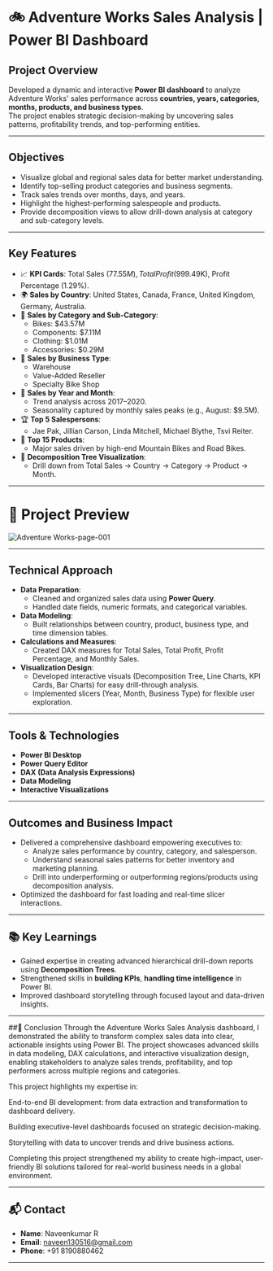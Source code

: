 # 🚲 Adventure Works Sales Analysis | Power BI Dashboard

## Project Overview
Developed a dynamic and interactive **Power BI dashboard** to analyze Adventure Works' sales performance across **countries, years, categories, months, products, and business types**.  
The project enables strategic decision-making by uncovering sales patterns, profitability trends, and top-performing entities.

---

## Objectives
- Visualize global and regional sales data for better market understanding.
- Identify top-selling product categories and business segments.
- Track sales trends over months, days, and years.
- Highlight the highest-performing salespeople and products.
- Provide decomposition views to allow drill-down analysis at category and sub-category levels.

---

## Key Features
- 📈 **KPI Cards**: Total Sales ($77.55M), Total Profit ($999.49K), Profit Percentage (1.29%).
- 🌍 **Sales by Country**: United States, Canada, France, United Kingdom, Germany, Australia.
- 🚴 **Sales by Category and Sub-Category**:
  - Bikes: $43.57M
  - Components: $7.11M
  - Clothing: $1.01M
  - Accessories: $0.29M
- 🏢 **Sales by Business Type**:
  - Warehouse
  - Value-Added Reseller
  - Specialty Bike Shop
- 📅 **Sales by Year and Month**:
  - Trend analysis across 2017–2020.
  - Seasonality captured by monthly sales peaks (e.g., August: $9.5M).
- 🏆 **Top 5 Salespersons**:
  - Jae Pak, Jillian Carson, Linda Mitchell, Michael Blythe, Tsvi Reiter.
- 🌟 **Top 15 Products**:
  - Major sales driven by high-end Mountain Bikes and Road Bikes.
- 🧩 **Decomposition Tree Visualization**:
  - Drill down from Total Sales → Country → Category → Product → Month.

---

# 🚀 Project Preview

![Adventure Works-page-001](https://github.com/user-attachments/assets/2afee608-a924-4e7d-bda7-7e46ab62c2f8)



---

## Technical Approach
- **Data Preparation**:
  - Cleaned and organized sales data using **Power Query**.
  - Handled date fields, numeric formats, and categorical variables.
- **Data Modeling**:
  - Built relationships between country, product, business type, and time dimension tables.
- **Calculations and Measures**:
  - Created DAX measures for Total Sales, Total Profit, Profit Percentage, and Monthly Sales.
- **Visualization Design**:
  - Developed interactive visuals (Decomposition Tree, Line Charts, KPI Cards, Bar Charts) for easy drill-through analysis.
  - Implemented slicers (Year, Month, Business Type) for flexible user exploration.

---

## Tools & Technologies
- **Power BI Desktop**
- **Power Query Editor**
- **DAX (Data Analysis Expressions)**
- **Data Modeling**
- **Interactive Visualizations**

---

## Outcomes and Business Impact
- Delivered a comprehensive dashboard empowering executives to:
  - Analyze sales performance by country, category, and salesperson.
  - Understand seasonal sales patterns for better inventory and marketing planning.
  - Drill into underperforming or outperforming regions/products using decomposition analysis.
- Optimized the dashboard for fast loading and real-time slicer interactions.

---

## 📚 Key Learnings
- Gained expertise in creating advanced hierarchical drill-down reports using **Decomposition Trees**.
- Strengthened skills in **building KPIs**, **handling time intelligence** in Power BI.
- Improved dashboard storytelling through focused layout and data-driven insights.

---

##📌 Conclusion
Through the Adventure Works Sales Analysis dashboard, I demonstrated the ability to transform complex sales data into clear, actionable insights using Power BI.
The project showcases advanced skills in data modeling, DAX calculations, and interactive visualization design, enabling stakeholders to analyze sales trends, profitability, and top performers across multiple regions and categories.

This project highlights my expertise in:

End-to-end BI development: from data extraction and transformation to dashboard delivery.

Building executive-level dashboards focused on strategic decision-making.

Storytelling with data to uncover trends and drive business actions.

Completing this project strengthened my ability to create high-impact, user-friendly BI solutions tailored for real-world business needs in a global environment.

---

## 📬 Contact
- **Name**: Naveenkumar R
- **Email**: naveen130516@gmail.com
- **Phone**: +91 8190880462

---
